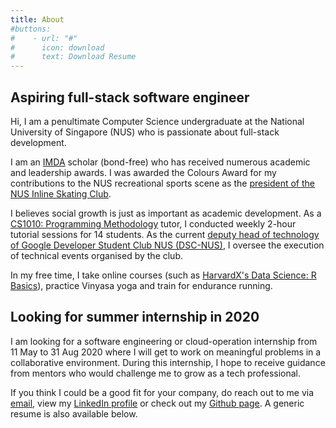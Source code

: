 ```yaml
---
title: About
#buttons:
#    - url: "#"
#      icon: download
#      text: Download Resume
---
```

## Aspiring full-stack software engineer
Hi, I am a penultimate Computer Science undergraduate at the National University of Singapore (NUS) who is passionate about full-stack development.

I am an [IMDA](https://www.imda.gov.sg) scholar (bond-free) who has received numerous academic and leadership awards. I was awarded the Colours Award for my contributions to the NUS recreational sports scene as the [president of the NUS Inline Skating Club](https://www.instagram.com/nusskating/?hl=en).

I believes social growth is just as important as academic development. As a [CS1010: Programming Methodology](https://nusmods.com/modules/CS1010/programming-methodology) tutor, I conducted weekly 2-hour tutorial sessions for 14 students. As the current [deputy head of technology of Google Developer Student Club NUS (DSC-NUS)](https://sites.google.com/view/dscnus/), I oversee the execution of technical events organised by the club.

In my free time, I take online courses (such as [HarvardX's Data Science: R Basics](https://www.edx.org/course/data-science-r-basics)), practice Vinyasa yoga and train for endurance running.

## Looking for summer internship in 2020
I am looking for a software engineering or cloud-operation internship from 11 May to 31 Aug 2020 where I will get to work on meaningful problems in a collaborative environment. During this internship, I hope to receive guidance from mentors who would challenge me to grow as a tech professional.

If you think I could be a good fit for your company, do reach out to me via [email](mailto:evantay@comp.nus.edu.sg), view my [LinkedIn profile](https://www.linkedin.com/in/evanitsg/) or check out my [Github page](https://github.com/DigiPie). A generic resume is also available below.
